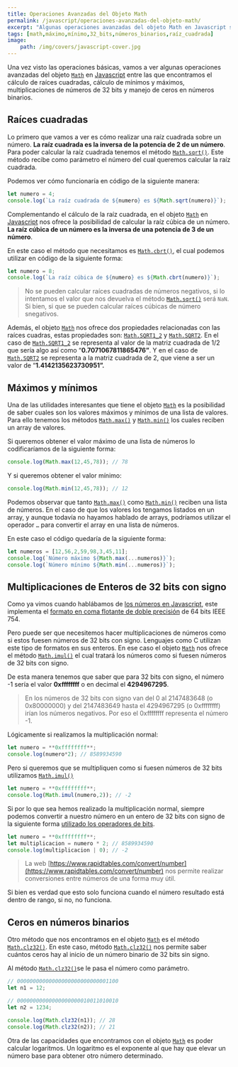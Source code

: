 ```yaml
---
title: Operaciones Avanzadas del Objeto Math
permalink: /javascript/operaciones-avanzadas-del-objeto-math/
excerpt: "Algunas operaciones avanzadas del objeto Math en Javascript son el cálculo de raíces cuadradas, cálculo de mínimos y máximos, multiplicaciones de números de 32 bits y manejo de ceros en números binarios."
tags: [math,máximo,mínimo,32_bits,números_binarios,raíz_cuadrada]
image:
	path: /img/covers/javascript-cover.jpg
---
```


Una vez visto las operaciones básicas, vamos a ver algunas operaciones avanzadas del objeto [`Math`](https://w3api.com/Javascript/Math/) en [Javascript](https://www.manualweb.net/javascript/) entre las que encontramos el cálculo de raíces cuadradas, cálculo de mínimos y máximos, multiplicaciones de números de 32 bits y manejo de ceros en números binarios.


## Raíces cuadradas


Lo primero que vamos a ver es cómo realizar una raíz cuadrada sobre un número. **La raíz cuadrada es la inversa de la potencia de 2 de un número**. Para poder calcular la raíz cuadrada tenemos el método [`Math.sqrt()`](https://www.w3api.com/Javascript/Math/sqrt). Este método recibe como parámetro el número del cual queremos calcular la raíz cuadrada.


Podemos ver cómo funcionaría en código de la siguiente manera:


```javascript
let numero = 4;
console.log(`La raíz cuadrada de ${numero} es ${Math.sqrt(numero)}`);
```


Complementando el cálculo de la raíz cuadrada, en el objeto [`Math`](https://w3api.com/Javascript/Math/) en [Javascript](https://www.manualweb.net/javascript/) nos ofrece la posibilidad de calcular la raíz cúbica de un número. **La raíz cúbica de un número es la inversa de una potencia de 3 de un número**.


En este caso el método que necesitamos es [`Math.cbrt()`](https://www.w3api.com/Javascript/Math/cbrt), el cual podemos utilizar en código de la siguiente forma:


```javascript
let numero = 8;
console.log(`La raíz cúbica de ${numero} es ${Math.cbrt(numero)}`);
```


> No se pueden calcular raíces cuadradas de números negativos, si lo intentamos el valor que nos devuelva el método [`Math.sqrt()`](https://www.w3api.com/Javascript/Math/sqrt) será `NaN`. Si bien, si que se pueden calcular raíces cúbicas de número snegativos.


Además, el objeto [`Math`](https://w3api.com/Javascript/Math/) nos ofrece dos propiedades relacionadas con las raíces cuadras, estas propiedades son: [`Math.SQRT1_2`](https://www.w3api.com/Javascript/Math/SQRT1_2) y [`Math.SQRT2`](https://www.w3api.com/Javascript/Math/SQRT2). En el caso de [`Math.SQRT1_2`](https://www.w3api.com/Javascript/Math/SQRT1_2) se representa al valor de la matriz cuadrada de 1/2 que sería algo así como “**0.7071067811865476”**. Y en el caso de [`Math.SQRT2`](https://www.w3api.com/Javascript/Math/SQRT2) se representa a la matriz cuadrada de 2, que viene a ser un valor de “**1.4142135623730951”.**


## Máximos y mínimos


Una de las utilidades interesantes que tiene el objeto [`Math`](https://w3api.com/Javascript/Math/) es la posibilidad de saber cuales son los valores máximos y mínimos de una lista de valores. Para ello tenemos los métodos [`Math.max()`](https://www.w3api.com/Javascript/Math/max) y [`Math.min()`](https://www.w3api.com/Javascript/Math/min) los cuales reciben un array de valores.


Si queremos obtener el valor máximo de una lista de números lo codificaríamos de la siguiente forma:


```javascript
console.log(Math.max(12,45,78)); // 78
```


Y si queremos obtener el valor mínimo:


```javascript
console.log(Math.min(12,45,78)); // 12
```


Podemos observar que tanto [`Math.max()`](https://www.w3api.com/Javascript/Math/max) como [`Math.min()`](https://www.w3api.com/Javascript/Math/min) reciben una lista de números. En el caso de que los valores los tengamos listados en un array, y aunque todavía no hayamos hablado de arrays, podríamos utilizar el operador `…` para convertir el array en una lista de números.


En este caso el código quedaría de la siguiente forma:


```javascript
let numeros = [12,56,2,59,98,3,45,11];
console.log(`Número máximo ${Math.max(...numeros)}`);
console.log(`Número mínimo ${Math.min(...numeros)}`);
```


## Multiplicaciones de Enteros de 32 bits con signo


Como ya vimos cuando hablábamos de [los números en Javascript](https://manualweb.net/javascript/numeros-javascript/), este implementa el [formato en coma flotante de doble precisión](https://es.wikipedia.org/wiki/Formato_en_coma_flotante_de_doble_precisi%C3%B3n) de 64 bits IEEE 754.


Pero puede ser que necesitemos hacer multiplicaciones de números como si estos fuesen números de 32 bits con signo. Lenguajes como C utilizan este tipo de formatos en sus enteros. En ese caso el objeto [`Math`](https://w3api.com/Javascript/Math/) nos ofrece el método [`Math.imul()`](https://www.w3api.com/Javascript/Math/imul) el cual tratará los números como si fuesen números de 32 bits con signo.


De esta manera tenemos que saber que para 32 bits con signo, el número -1 sería el valor **0xffffffff** o en decimal el **4294967295**.


> En los números de 32 bits con signo van del 0 al 2147483648 (o 0x80000000) y del 2147483649 hasta el 4294967295 (o 0xffffffff) irían los números negativos. Por eso el 0xffffffff representa el número -1.


Lógicamente si realizamos la multiplicación normal:


```javascript
let numero = **0xffffffff**;
console.log(numero*2); // 8589934590
```


Pero si queremos que se multipliquen como si fuesen números de 32 bits utilizamos [`Math.imul()`](https://www.w3api.com/Javascript/Math/imul)


```javascript
let numero = **0xffffffff**;
console.log(Math.imul(numero,2)); // -2
```


Si por lo que sea hemos realizado la multiplicación normal, siempre podemos convertir a nuestro número en un entero de 32 bits con signo de la siguiente forma [utilizado los operadores de bits](https://manualweb.net/javascript/operadores-sobre-bits/).


```javascript
let numero = **0xffffffff**;
let multiplicacion = numero * 2; // 8589934590
console.log(multiplicacion | 0); // -2 
```


> La web [https://www.rapidtables.com/convert/number](https://www.rapidtables.com/convert/number) nos permite realizar conversiones entre números de una forma muy útil.


Si bien es verdad que esto solo funciona cuando el número resultado está dentro de rango, si no, no funciona.


## Ceros en números binarios


Otro método que nos encontramos en el objeto [`Math`](https://w3api.com/Javascript/Math/) es el método [`Math.clz32()`](https://www.w3api.com/Javascript/Math/clz32). En este caso, método [`Math.clz32()`](https://www.w3api.com/Javascript/Math/clz32) nos permite saber cuántos ceros hay al inicio de un número binario de 32 bits sin signo.


Al método [`Math.clz32()`](https://www.w3api.com/Javascript/Math/clz32)se le pasa el número como parámetro.


```javascript
// 00000000000000000000000000001100
let n1 = 12;   

// 00000000000000000000010011010010
let n2 = 1234; 

console.log(Math.clz32(n1)); // 28
console.log(Math.clz32(n2)); // 21
```


Otra de las capacidades que encontramos con el objeto [`Math`](https://w3api.com/Javascript/Math/) es poder calcular logaritmos. Un logaritmo es el exponente al que hay que elevar un número base para obtener otro número determinado.

